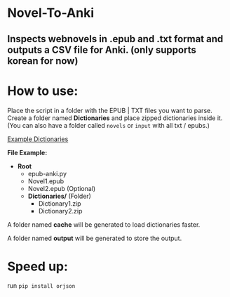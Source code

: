 


# Novel-To-Anki
Inspects webnovels in .epub and .txt format and outputs a CSV file for Anki.
(only supports korean for now)
---

# How to use:
Place the script in a folder with the EPUB | TXT files you want to parse. Create a folder named **Dictionaries** and place zipped dictionaries inside it.
(You can also have a folder called `novels` or `input` with all txt / epubs.)

[Example Dictionaries](https://github.com/Lyroxide/yomitan-ko-dic/releases)

**File Example:**

-   **Root**
    -   epub-anki.py
    -   Novel1.epub
    -   Novel2.epub (Optional)
    -   **Dictionaries/** (Folder)
        -   Dictionary1.zip
        -   Dictionary2.zip

A folder named **cache** will be generated to load dictionaries faster.

A folder named **output** will be generated to store the output.

# Speed up:
run `pip install orjson`
